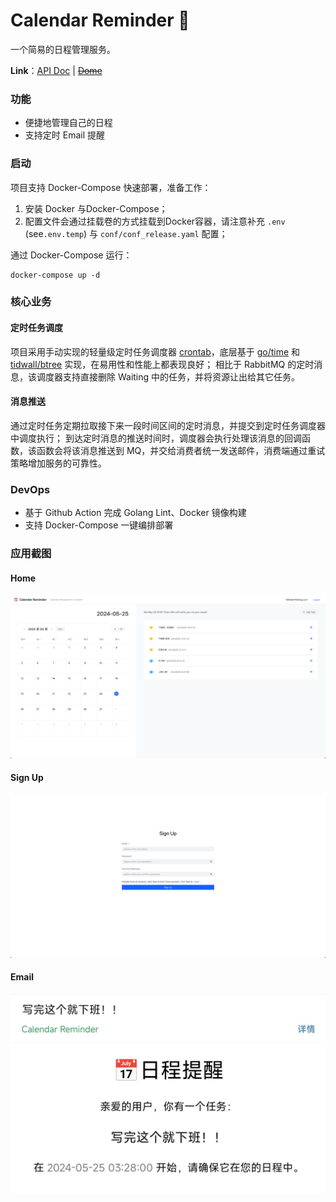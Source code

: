 # Calendar Reminder 📅

一个简易的日程管理服务。

**Link**：[API Doc](https://apifox.com/apidoc/shared-ba6e80d9-951a-43aa-84fc-815d6d2b435d) | [~~Dome~~](#)

### 功能

- 便捷地管理自己的日程
- 支持定时 Email 提醒

### 启动

项目支持 Docker-Compose 快速部署，准备工作：

1. 安装 Docker 与Docker-Compose；
2. 配置文件会通过挂载卷的方式挂载到Docker容器，请注意补充 `.env` (see`.env.temp`) 与 `conf/conf_release.yaml` 配置；

通过 Docker-Compose 运行：

```shell
docker-compose up -d
```

### 核心业务

#### 定时任务调度

项目采用手动实现的轻量级定时任务调度器 [crontab](./utils/crontab)，底层基于 [go/time](https://pkg.go.dev/time)
和 [tidwall/btree](https://github.com/tidwall/btree) 实现，在易用性和性能上都表现良好；
相比于 RabbitMQ 的定时消息，该调度器支持直接删除 Waiting 中的任务，并将资源让出给其它任务。

#### 消息推送

通过定时任务定期拉取接下来一段时间区间的定时消息，并提交到定时任务调度器中调度执行；
到达定时消息的推送时间时，调度器会执行处理该消息的回调函数，该函数会将该消息推送到 MQ，并交给消费者统一发送邮件，消费端通过重试策略增加服务的可靠性。

### DevOps

- 基于 Github Action 完成 Golang Lint、Docker 镜像构建
- 支持 Docker-Compose 一键编排部署

### 应用截图

#### Home

![home.png](./static/home.png)

#### Sign Up

![sign_up.png](./static/sign_up.png)

#### Email

![email.jpg](./static/email.jpg)
